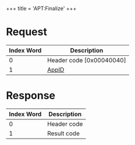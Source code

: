 +++
title = 'APT:Finalize'
+++

# Request

| Index Word | Description                                    |
|------------|------------------------------------------------|
| 0          | Header code \[0x00040040\]                     |
| 1          | [AppID](NS_and_APT_Services#AppIDs "wikilink") |

# Response

| Index Word | Description |
|------------|-------------|
| 0          | Header code |
| 1          | Result code |